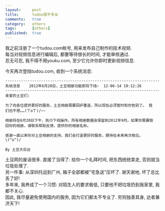 ```yaml
---
layout:     post
title:      tudou很不专业
comments:   true
category:   others
tags:       [others]
published:  true
---
```


我之前注册了一个tudou.com帐号, 用来发布自己制作的技术视频.  
每当对视频信息进行编辑后, 都要等待很长的时间, 才能审核通过.  
忍无可忍, 我不得不用youku.com, 至少它允许你即时更新视频信息.

今天再次登陆tudou.com, 收到一个系统消息:

    ---------------------------------------------------------------------
    系统消息 	2012年6月20日，土豆相册功能即将下线~ 	12-06-14 19:12:26
    ---------------------------------------------------------------------
    亲爱的土豆们:
    
    为了向各位提供更好的服务，土豆相册需要回炉重造，所以现在必须暂时和你告别了。 我
    们也不想……(ㄒoㄒ)/~~

    相册将在6月20日下午，执行下线操作。所有相册数据会保留到2012年9月。如果你需要取
    回你的相册，请联系帮助反馈，提供你的相册名称。

    感谢一直以来你对土豆相册的支持，我们会打造更好的服务，期待在未来再次相见。
    \(^o^)/

    By 土豆大后台

土豆网的废话很多. 直接了当得了: 给你一个礼拜时间, 把东西统统拿走, 否则就当垃圾处理了.  
另一件事: 从深圳托运到广州, 箱子全部都被"宅急送"压坏了. 谢天谢地, 坏了总比丢了好!  
多年来, 我养成了一个习惯: 对陌生人的要求极低, 只要他不把垃圾扔到我家里, 我都不关心.  
因此, 我尽量避免使用国内的服务, 因为它们都太不专业了. 穷则独善其身, 达者兼济天下!

